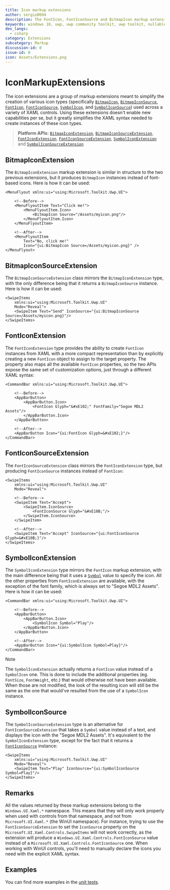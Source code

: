 ```yaml
---
title: Icon markup extensions
author: sergio0694
description: The FontIcon, FontIconSource and BitmapIcon markup extensions allow developers to easily declare these types of icons directly from XAML in a compact manner.
keywords: windows 10, uwp, uwp community toolkit, uwp toolkit, nullable bool, dependency property, markup extension, XAML, markup, fonticon, fonticonsource, bitmapicon
dev_langs:
  - csharp
category: Extensions
subcategory: Markup
discussion-id: 0
issue-id: 0
icon: Assets/Extensions.png
---
```


# IconMarkupExtensions

The icon extensions are a group of markup extensions meant to simplify the creation of various icon types (specifically [`BitmapIcon`](/uwp/api/Windows.UI.Xaml.Controls.BitmapIcon), [`BitmapIconSource`](/uwp/api/Windows.UI.Xaml.Controls.BitmapIconSource), [`FontIcon`](/uwp/api/Windows.UI.Xaml.Controls.FontIcon), [`FontIconSource`](/uwp/api/Windows.UI.Xaml.Controls.FontIconSource), [`SymbolIcon`](/uwp/api/Windows.UI.Xaml.Controls.SymbolIcon), and [`SymbolIconSource`](/uwp/api/Windows.UI.Xaml.Controls.SymbolIconSource)) used across a variety of XAML controls. Using these extensions doesn't enable new capabilities per se, but it greatly simplifies the XAML syntax needed to create instances of these icon types.

> **Platform APIs:** [`BitmapIconExtension`](/dotnet/api/microsoft.toolkit.uwp.ui.bitmapiconextension), [`BitmapIconSourceExtension`](/dotnet/api/microsoft.toolkit.uwp.ui.bitmapiconsourceextension), [`FontIconExtension`](/dotnet/api/microsoft.toolkit.uwp.ui.fonticonextension), [`FontIconSourceExtension`](/dotnet/api/microsoft.toolkit.uwp.ui.fonticonsourceextension), [`SymbolIconExtension`](/dotnet/api/microsoft.toolkit.uwp.ui.symboliconextension) and [`SymbolIconSourceExtension`](/dotnet/api/microsoft.toolkit.uwp.ui.symboliconsourceextension)

## BitmapIconExtension

The `BitmapIconExtension` markup extension is similar in structure to the two previous extensions, but it produces `BitmapIcon` instances instead of font-based icons. Here is how it can be used:

```xaml
<MenuFlyout xmlns:ui="using:Microsoft.Toolkit.Uwp.UI">

    <!--Before-->
    <MenuFlyoutItem Text="Click me!">
        <MenuFlyoutItem.Icon>
            <BitmapIcon Source="/Assets/myicon.png"/>
        </MenuFlyoutItem.Icon>
    </MenuFlyoutItem>

    <!--After-->
    <MenuFlyoutItem
        Text="No, click me!"
        Icon="{ui:BitmapIcon Source=/Assets/myicon.png}" />
</MenuFlyout>
```

## BitmapIconSourceExtension

The `BitmapIconSourceExtension` class mirrors the `BitmapIconExtension` type, with the only difference being that it returns a `BitmapIconSource` instance. Here is how it can be used:

```xaml
<SwipeItems
    xmlns:ui="using:Microsoft.Toolkit.Uwp.UI"
    Mode="Reveal">
    <SwipeItem Text="Send" IconSource="{ui:BitmapIconSource Source=/Assets/myicon.png}"/>
</SwipeItems>
```

## FontIconExtension

The `FontIconExtension` type provides the ability to create `FontIcon` instances from XAML with a more compact representation than by explicitly creating a new `FontIcon` object to assign to the target property. The property also maps all the available `FontIcon` properties, so the two APIs expose the same set of customization options, just through a different XAML syntax:

```xaml
<CommandBar xmlns:ui="using:Microsoft.Toolkit.Uwp.UI">

    <!--Before-->
    <AppBarButton>
        <AppBarButton.Icon>
            <FontIcon Glyph="&#xE102;" FontFamily="Segoe MDL2 Assets"/>
        </AppBarButton.Icon>
    </AppBarButton>

    <!--After-->
    <AppBarButton Icon="{ui:FontIcon Glyph=&#xE102;}"/>
</CommandBar>
```

## FontIconSourceExtension

The `FontIconSourceExtension` class mirrors the `FontIconExtension` type, but producing `FontIconSource` instances instead of `FontIcon`:

```xaml
<SwipeItems
    xmlns:ui="using:Microsoft.Toolkit.Uwp.UI"
    Mode="Reveal">

    <!--Before-->
    <SwipeItem Text="Accept">
        <SwipeItem.IconSource>
            <FontIconSource Glyph="&#xE10B;"/>
        </SwipeItem.IconSource>
    </SwipeItem>
    
    <!--After-->
    <SwipeItem Text="Accept" IconSource="{ui:FontIconSource Glyph=&#xE10B;}"/>
</SwipeItems>
```

## SymbolIconExtension

The `SymbolIconExtension` type mirrors the `FontIcon` markup extension, with the main difference being that it uses a [`Symbol`](/uwp/api/windows.ui.xaml.controls.symbol) value to specify the icon. All the other properties from `FontIconExtension` are available, with the exception of the font family, which is always set to "Segoe MDL2 Assets". Here is how it can be used:

```xaml
<CommandBar xmlns:ui="using:Microsoft.Toolkit.Uwp.UI">

    <!--Before-->
    <AppBarButton>
        <AppBarButton.Icon>
            <SymbolIcon Symbol="Play"/>
        </AppBarButton.Icon>
    </AppBarButton>

    <!--After-->
    <AppBarButton Icon="{ui:SymbolIcon Symbol=Play}"/>
</CommandBar>
```

> [!NOTE]
> The `SymbolIconExtension` actually returns a `FontIcon` value instead of a `SymbolIcon` one. This is done to include the additional properties (eg. `FontSize`, `FontWeight`, etc.) that would otherwise not have been available. When those are not modified, the look of the resulting icon will still be the same as the one that would've resulted from the use of a `SymbolIcon` instance.

## SymbolIconSource

The `SymbolIconSourceExtension` type is an alternative for `FontIconSourceExtension` that takes a `Symbol` value instead of a text, and displays the icon with the "Segoe MDL2 Assets". It's equivalent to the `SymbolIconExtension` type, except for the fact that it returns a [`FontIconSource`](/uwp/api/windows.ui.xaml.controls.fonticonsource) instance:

```xaml
<SwipeItems
    xmlns:ui="using:Microsoft.Toolkit.Uwp.UI"
    Mode="Reveal">
    <SwipeItem Text="Play" IconSource="{ui:SymbolIconSource Symbol=Play}"/>
</SwipeItems>
```

## Remarks

All the values returned by these markup extensions belong to the `Windows.UI.Xaml.*` namespace. This means that they will only work properly when used with controls from that namespace, and not from `Microsoft.UI.Xaml.*` (the WinUI namespace). For instance, trying to use the `FontIconSourceExtension` to set the `IconSource` property on the `Microsoft.UI.Xaml.Controls.SwipeItems` will not work correctly, as the extension will produce a `Windows.UI.Xaml.Controls.FontIconSource` value instead of a `Microsoft.UI.Xaml.Controls.FontIconSource` one. When working with WinUI controls, you'll need to manually declare the icons you need with the explicit XAML syntax.

## Examples

You can find more examples in the [unit tests](https://github.com/windows-toolkit/WindowsCommunityToolkit/tree/rel/7.1.0/UnitTests).
